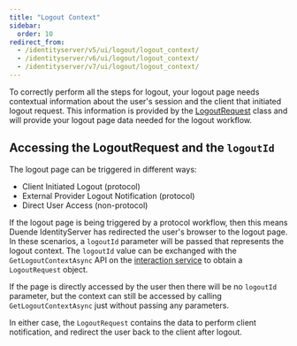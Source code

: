 ```yaml
---
title: "Logout Context"
sidebar:
  order: 10
redirect_from:
  - /identityserver/v5/ui/logout/logout_context/
  - /identityserver/v6/ui/logout/logout_context/
  - /identityserver/v7/ui/logout/logout_context/
---
```


To correctly perform all the steps for logout, your logout page needs contextual information about the user's session and the client that initiated logout request.
This information is provided by the [LogoutRequest](/identityserver/v7/reference/services/interaction_service#logoutrequest) class and will provide your logout page data needed for the logout workflow.

## Accessing the LogoutRequest and the `logoutId`

The logout page can be triggered in different ways:
* Client Initiated Logout (protocol)
* External Provider Logout Notification (protocol)
* Direct User Access (non-protocol)

If the logout page is being triggered by a protocol workflow, then this means Duende IdentityServer has redirected the user's browser to the logout page.
In these scenarios, a `logoutId` parameter will be passed that represents the logout context. 
The `logoutId` value can be exchanged with the `GetLogoutContextAsync` API on the [interaction service](/identityserver/v7/reference/services/interaction_service) to obtain a `LogoutRequest` object.

If the page is directly accessed by the user then there will be no `logoutId` parameter, but the context can still be accessed by calling `GetLogoutContextAsync` just without passing any parameters.

In either case, the `LogoutRequest` contains the data to perform client notification, and redirect the user back to the client after logout.
